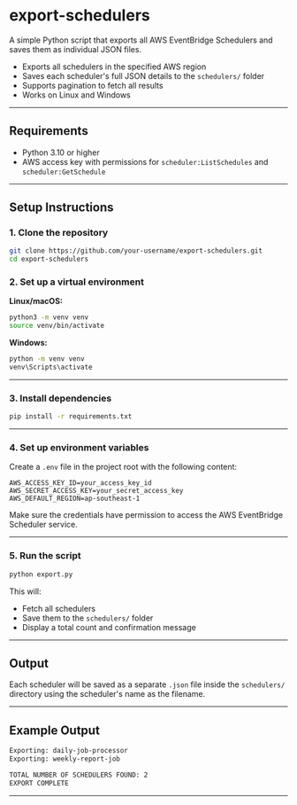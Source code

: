 # export-schedulers

A simple Python script that exports all AWS EventBridge Schedulers and saves them as individual JSON files.


- Exports all schedulers in the specified AWS region
- Saves each scheduler's full JSON details to the `schedulers/` folder
- Supports pagination to fetch all results
- Works on Linux and Windows

---

## Requirements

- Python 3.10 or higher
- AWS access key with permissions for `scheduler:ListSchedules` and `scheduler:GetSchedule`

---

## Setup Instructions

### 1. Clone the repository

```bash
git clone https://github.com/your-username/export-schedulers.git
cd export-schedulers
```

### 2. Set up a virtual environment

**Linux/macOS:**

```bash
python3 -m venv venv
source venv/bin/activate
```

**Windows:**

```cmd
python -m venv venv
venv\Scripts\activate
```

---

### 3. Install dependencies

```bash
pip install -r requirements.txt
```

---

### 4. Set up environment variables

Create a `.env` file in the project root with the following content:

```
AWS_ACCESS_KEY_ID=your_access_key_id
AWS_SECRET_ACCESS_KEY=your_secret_access_key
AWS_DEFAULT_REGION=ap-southeast-1
```

Make sure the credentials have permission to access the AWS EventBridge Scheduler service.

---

### 5. Run the script

```bash
python export.py
```

This will:
- Fetch all schedulers
- Save them to the `schedulers/` folder
- Display a total count and confirmation message

---

## Output

Each scheduler will be saved as a separate `.json` file inside the `schedulers/` directory using the scheduler's name as the filename.

---

## Example Output

```bash
Exporting: daily-job-processor
Exporting: weekly-report-job

TOTAL NUMBER OF SCHEDULERS FOUND: 2
EXPORT COMPLETE
```

---

